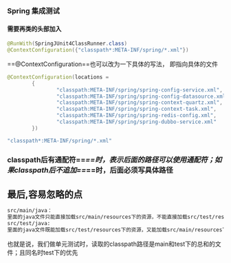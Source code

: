 ### Spring 集成测试

#### 需要再类的头部加入

 ```java
@RunWith(SpringJUnit4ClassRunner.class)
@ContextConfiguration({"classpath*:META-INF/spring/*.xml"})
 ```

==@ContextConfiguration==也可以改为一下具体的写法， 即指向具体的文件

```java
@ContextConfiguration(locations =
        {
                "classpath:META-INF/spring/spring-config-service.xml",
                "classpath:META-INF/spring/spring-config-datasource.xml",
                "classpath:META-INF/spring/spring-context-quartz.xml",
                "classpath:META-INF/spring/spring-context-task.xml",
                "classpath:META-INF/spring/spring-redis-config.xml",
                "classpath:META-INF/spring/spring-dubbo-service.xml"
        })
```

```java
"classpath*:META-INF/spring/*.xml"
```

### classpath后有通配符==*==时，表示后面的路径可以使用通配符；如果classpath后不追加==*==时，后面必须写具体路径



## 最后,容易忽略的点

```xml
src/main/java：
里面的java文件只能直接加载src/main/resources下的资源，不能直接加载src/test/resources下的资源；
src/test/java: 
里面的java文件既能加载src/test/resources下的资源，又能加载src/main/resources下的资源，当两个resources下都有要加载的同名资源时候，优先选择src/test/java下的资源；
```

也就是说，我们做单元测试时，读取的classpath路径是main和test下的总和的文件；且同名时test下的优先

